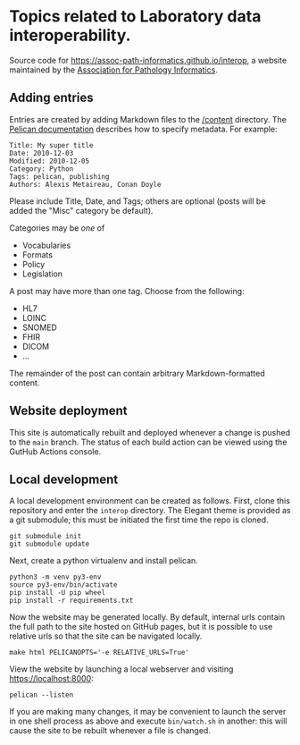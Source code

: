 # Topics related to Laboratory data interoperability.

Source code for <https://assoc-path-informatics.github.io/interop>, a
website maintained by the [Association for Pathology Informatics](https://pathologyinformatics.org).

## Adding entries

Entries are created by adding Markdown files to the [/content](/content) directory. The
[Pelican documentation](https://docs.getpelican.com/en/latest/content.html#file-metadata)
describes how to specify metadata. For example:

```
Title: My super title
Date: 2010-12-03
Modified: 2010-12-05
Category: Python
Tags: pelican, publishing
Authors: Alexis Metaireau, Conan Doyle
```

Please include Title, Date, and Tags; others are optional (posts will
be added the "Misc" category be default).

Categories may be *one* of

- Vocabularies
- Formats
- Policy
- Legislation

A post may have more than one tag. Choose from the following:

- HL7
- LOINC
- SNOMED
- FHIR
- DICOM
- ...

The remainder of the post can contain arbitrary Markdown-formatted content.

## Website deployment

This site is automatically rebuilt and deployed whenever a change is
pushed to the ``main`` branch. The status of each build action can be
viewed using the GutHub Actions console.

## Local development

A local development environment can be created as follows. First,
clone this repository and enter the ``interop`` directory. The Elegant
theme is provided as a git submodule; this must be initiated the first
time the repo is cloned.

```
git submodule init
git submodule update
```

Next, create a python virtualenv and install pelican.

```
python3 -m venv py3-env
source py3-env/bin/activate
pip install -U pip wheel
pip install -r requirements.txt
```

Now the website may be generated locally. By default, internal urls
contain the full path to the site hosted on GitHub pages, but it is
possible to use relative urls so that the site can be navigated
locally.

```
make html PELICANOPTS='-e RELATIVE_URLS=True'
```

View the website by launching a local webserver and visiting <https://localhost:8000>:

```
pelican --listen
```

If you are making many changes, it may be convenient to launch the
server in one shell process as above and execute ``bin/watch.sh`` in
another: this will cause the site to be rebuilt whenever a file is
changed.
